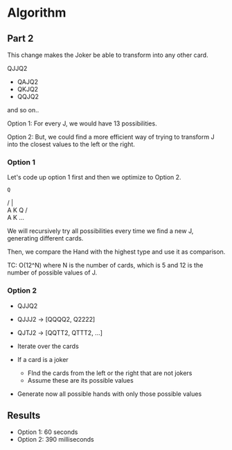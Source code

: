 
# Algorithm

## Part 2

This change makes the Joker be able to transform into any other card.

QJJQ2

- QAJQ2
- QKJQ2
- QQJQ2

and so on..

Option 1:
For every J, we would have 13 possibilities.

Option 2:
But, we could find a more efficient way of trying to transform J into the closest values to the left or the right.

### Option 1

Let's code up option 1 first and then we optimize to Option 2.

    Q
  / | \
 A  K  Q
 / \
 A  K ...

We will recursively try all possibilities every time we find a new J, generating different cards.

Then, we compare the Hand with the highest type and use it as comparison.

TC: O(12^N) where N is the number of cards, which is 5 and 12 is the number of possible values of J.

### Option 2

- QJJQ2
- QJJJ2 -> [QQQQ2, Q2222]
- QJTJ2 -> [QQTT2, QTTT2, ...]

- Iterate over the cards
- If a card is a joker
  - FInd the cards from the left or the right that are not jokers
  - Assume these are its possible values
- Generate now all possible hands with only those possible values

## Results

- Option 1: 60 seconds
- Option 2: 390 milliseconds
